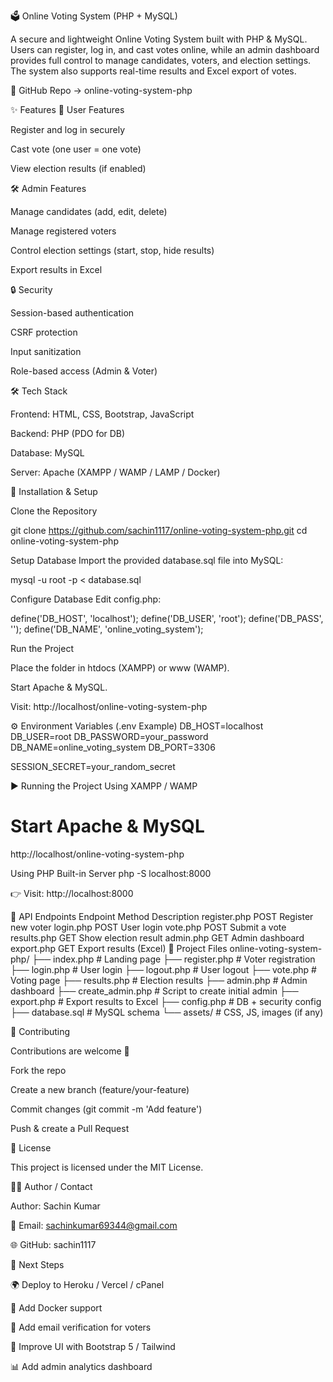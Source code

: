 🗳️ Online Voting System (PHP + MySQL)

A secure and lightweight Online Voting System built with PHP & MySQL.
Users can register, log in, and cast votes online, while an admin dashboard provides full control to manage candidates, voters, and election settings.
The system also supports real-time results and Excel export of votes.

📌 GitHub Repo → online-voting-system-php

✨ Features
👤 User Features

Register and log in securely

Cast vote (one user = one vote)

View election results (if enabled)

🛠️ Admin Features

Manage candidates (add, edit, delete)

Manage registered voters

Control election settings (start, stop, hide results)

Export results in Excel

🔒 Security

Session-based authentication

CSRF protection

Input sanitization

Role-based access (Admin & Voter)

🛠️ Tech Stack

Frontend: HTML, CSS, Bootstrap, JavaScript

Backend: PHP (PDO for DB)

Database: MySQL

Server: Apache (XAMPP / WAMP / LAMP / Docker)

🚀 Installation & Setup

Clone the Repository

git clone https://github.com/sachin1117/online-voting-system-php.git
cd online-voting-system-php


Setup Database
Import the provided database.sql file into MySQL:

mysql -u root -p < database.sql


Configure Database
Edit config.php:

define('DB_HOST', 'localhost');
define('DB_USER', 'root');
define('DB_PASS', '');
define('DB_NAME', 'online_voting_system');


Run the Project

Place the folder in htdocs (XAMPP) or www (WAMP).

Start Apache & MySQL.

Visit: http://localhost/online-voting-system-php

⚙️ Environment Variables (.env Example)
DB_HOST=localhost
DB_USER=root
DB_PASSWORD=your_password
DB_NAME=online_voting_system
DB_PORT=3306

SESSION_SECRET=your_random_secret

▶️ Running the Project
Using XAMPP / WAMP
# Start Apache & MySQL
http://localhost/online-voting-system-php

Using PHP Built-in Server
php -S localhost:8000


👉 Visit: http://localhost:8000

📡 API Endpoints
Endpoint	Method	Description
register.php	POST	Register new voter
login.php	POST	User login
vote.php	POST	Submit a vote
results.php	GET	Show election result
admin.php	GET	Admin dashboard
export.php	GET	Export results (Excel)
📂 Project Files
online-voting-system-php/
├── index.php          # Landing page
├── register.php       # Voter registration
├── login.php          # User login
├── logout.php         # User logout
├── vote.php           # Voting page
├── results.php        # Election results
├── admin.php          # Admin dashboard
├── create_admin.php   # Script to create initial admin
├── export.php         # Export results to Excel
├── config.php         # DB + security config
├── database.sql       # MySQL schema
└── assets/            # CSS, JS, images (if any)

🤝 Contributing

Contributions are welcome 🚀

Fork the repo

Create a new branch (feature/your-feature)

Commit changes (git commit -m 'Add feature')

Push & create a Pull Request

📜 License

This project is licensed under the MIT License.

👨‍💻 Author / Contact

Author: Sachin Kumar

📧 Email: sachinkumar69344@gmail.com

🌐 GitHub: sachin1117

🔮 Next Steps

🌍 Deploy to Heroku / Vercel / cPanel

🐳 Add Docker support

🔑 Add email verification for voters

🎨 Improve UI with Bootstrap 5 / Tailwind

📊 Add admin analytics dashboard
